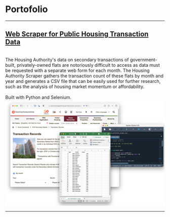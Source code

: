 # Portofolio

---

## [Web Scraper for Public Housing Transaction Data](https://github.com/johnthwong/housing-authority-scraper)
<br>
The Housing Authority's data on secondary transactions of government-built, privately-owned flats are notoriously difficult to access as data must be requested with a separate web form for each month. The Housing Authority Scraper gathers the transaction count of these flats by month and year and generates a CSV file that can be easily used for further research, such as the analysis of housing market momentum or affordability. 
<br>
<br>
Built with Python and Selenium.
<br>
<img src="images/thumbnail_ha_scraper.png"/>


---
